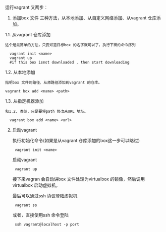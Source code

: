 运行vagrant 又两步：

1. 添加box 文件
  三种方法，从本地添加、从自定义网络添加、从vagrant 仓库添加。

  1.1. 从vagrant 仓库添加
  
    这个是最简单的方法，只要知道目标box 的名字就可以了，执行下面的命令序列  
  
      vagrant init <name>
      vagrant up
      #if this box isnot downloaded , then start downloading
    
  1.2. 从本地添加
  
    指明box 文件的路径，从原路径添加到vagrant 的仓库。
    
    vagrant box add <name> <path>
  
  1.3. 从指定机器添加
    
    和1.2. 类似，只是要将path 修改未URL 地址。
    
      vagrant box add <name> <url>
    
2. 启动vagrant

      执行初始化命令(如果是从vagrant 仓库添加的box这一步可以略过)
        
        vagrant init <name>
      
      启动vagrant
        
        vagrant up
      
      接下来vagran 会自动讲box 文件处理为virtualbox 的镜像，然后调用virtualbox 启动虚拟机。
      
      最后可以通过ssh 协议登陆虚拟机
      
        vagrant ss
      
      或者，直接使用ssh 命令登陆
      
        ssh vagrant@localhost -p port
      
      
      
